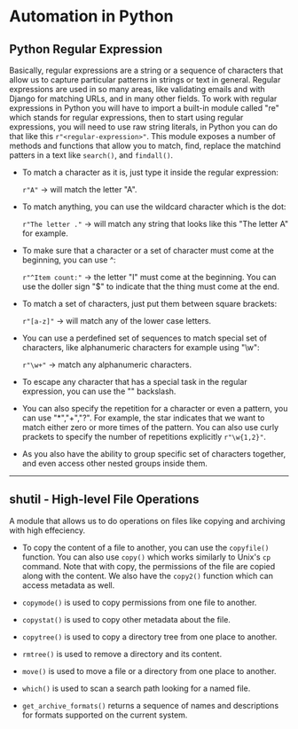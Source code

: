 # Automation in Python

## Python Regular Expression

Basically, regular expressions are a string or a sequence of characters that allow us to capture particular patterns in strings or text in general. Regular expressions are used in so many areas, like validating emails and with Django for matching URLs, and in many other fields. To work with regular expressions in Python you will have to import a built-in module called "re" which stands for regular expressions, then to start using regular expressions, you will need to use raw string literals, in Python you can do that like this `r"<regular-expression>"`. This module exposes a number of methods and functions that allow you to match, find, replace the matchind patters in a text like `search()`, and `findall()`.

* To match a character as it is, just type it inside the regular expression: 

    `r"A"` -> will match the letter "A".

* To match anything, you can use the wildcard character which is the dot:

    `r"The letter ."` -> will match any string that looks like this "The letter A" for example.

* To make sure that a character or a set of character must come at the beginning, you can use ^:

    `r"^Item count:"` -> the letter "I" must come at the beginning. You can use the doller sign "$" to indicate that the thing must come at the end.

* To match a set of characters, just put them between square brackets:

    `r"[a-z]"` -> will match any of the lower case letters.

* You can use a perdefined set of sequences to match special set of characters, like alphanumeric characters for example using "\w":

    `r"\w+"` -> match any alphanumeric characters.

* To escape any character that has a special task in the regular expression, you can use the "\" backslash.

* You can also specify the repetition for a character or even a pattern, you can use "*","+","?". For example, the star indicates that we want to match either zero or more times of the pattern. You can also use curly prackets to specify the number of repetitions explicitly `r"\w{1,2}"`.

* As you also have the ability to group specific set of characters together, and even access other nested groups inside them.

---

## shutil - High-level File Operations

A module that allows us to do operations on files like copying and archiving with high effeciency.

* To copy the content of a file to another, you can use the `copyfile()` function. You can also use `copy()` which works similarly to Unix's `cp` command. Note that with copy, the permissions of the file are copied along with the content. We also have the `copy2()` function which can access metadata as well. 

* `copymode()` is used to copy permissions from one file to another.

* `copystat()` is used to copy other metadata about the file.

* `copytree()` is used to copy a directory tree from one place to another.

* `rmtree()` is used to remove a directory and its content.

* `move()` is used to move a file or a directory from one place to another.

* `which()` is used to scan a search path looking for a named file.

* `get_archive_formats()` returns a sequence of names and descriptions for formats supported on the current system.


